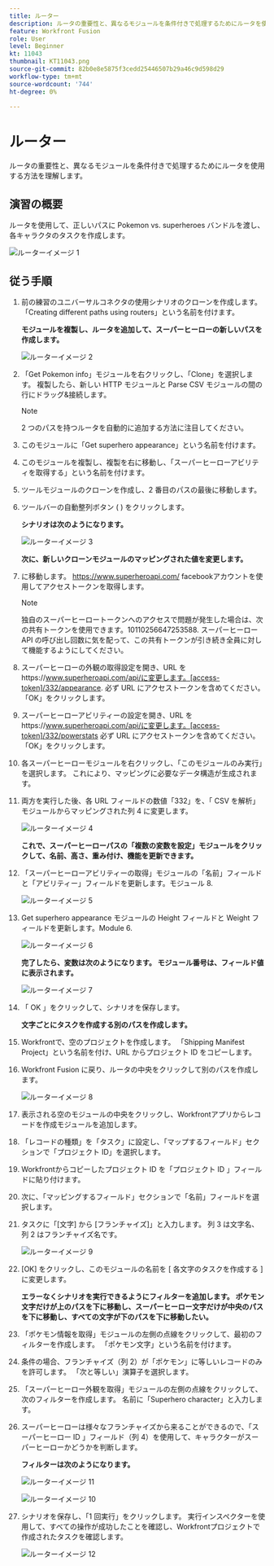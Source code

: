 ```yaml
---
title: ルーター
description: ルータの重要性と、異なるモジュールを条件付きで処理するためにルータを使用する方法を理解します。
feature: Workfront Fusion
role: User
level: Beginner
kt: 11043
thumbnail: KT11043.png
source-git-commit: 82b0e8e5875f3cedd25446507b29a46c9d598d29
workflow-type: tm+mt
source-wordcount: '744'
ht-degree: 0%

---
```



# ルーター

ルータの重要性と、異なるモジュールを条件付きで処理するためにルータを使用する方法を理解します。

## 演習の概要

ルータを使用して、正しいパスに Pokemon vs. superheroes バンドルを渡し、各キャラクタのタスクを作成します。

![ルーターイメージ 1](../12-exercises/assets/routers-walkthrough-1.png)

## 従う手順

1. 前の練習のユニバーサルコネクタの使用シナリオのクローンを作成します。 「Creating different paths using routers」という名前を付けます。

   **モジュールを複製し、ルータを追加して、スーパーヒーローの新しいパスを作成します。**

   ![ルーターイメージ 2](../12-exercises/assets/routers-walkthrough-2.png)

1. 「Get Pokemon info」モジュールを右クリックし、「Clone」を選択します。 複製したら、新しい HTTP モジュールと Parse CSV モジュールの間の行にドラッグ&amp;接続します。

   >[!NOTE]
   >
   > 2 つのパスを持つルータを自動的に追加する方法に注目してください。

1. このモジュールに「Get superhero appearance」という名前を付けます。
1. このモジュールを複製し、複製を右に移動し、「スーパーヒーローアビリティを取得する」という名前を付けます。
1. ツールモジュールのクローンを作成し、2 番目のパスの最後に移動します。
1. ツールバーの自動整列ボタン ( ) をクリックします。

   **シナリオは次のようになります。**

   ![ルーターイメージ 3](../12-exercises/assets/routers-walkthrough-3.png)

   **次に、新しいクローンモジュールのマッピングされた値を変更します。**

1. に移動します。 <https://www.superheroapi.com/> facebookアカウントを使用してアクセストークンを取得します。

   >[!NOTE]
   >
   >独自のスーパーヒーロートークンへのアクセスで問題が発生した場合は、次の共有トークンを使用できます。10110256647253588. スーパーヒーロー API の呼び出し回数に気を配って、この共有トークンが引き続き全員に対して機能するようにしてください。

1. スーパーヒーローの外観の取得設定を開き、URL をhttps://www.superheroapi.com/api/に変更します。[access-token]/332/appearance. 必ず URL にアクセストークンを含めてください。 「OK」をクリックします。
1. スーパーヒーローアビリティーの設定を開き、URL をhttps://www.superheroapi.com/api/に変更します。[access-token]/332/powerstats 必ず URL にアクセストークンを含めてください。 「OK」をクリックします。
1. 各スーパーヒーローモジュールを右クリックし、「このモジュールのみ実行」を選択します。 これにより、マッピングに必要なデータ構造が生成されます。
1. 両方を実行した後、各 URL フィールドの数値「332」を、「 CSV を解析」モジュールからマッピングされた列 4 に変更します。

   ![ルーターイメージ 4](../12-exercises/assets/routers-walkthrough-4.png)

   **これで、スーパーヒーローパスの「複数の変数を設定」モジュールをクリックして、名前、高さ、重み付け、機能を更新できます。**

1. 「スーパーヒーローアビリティーの取得」モジュールの「名前」フィールドと「アビリティー」フィールドを更新します。モジュール 8.

   ![ルーターイメージ 5](../12-exercises/assets/routers-walkthrough-5.png)

1. Get superhero appearance モジュールの Height フィールドと Weight フィールドを更新します。Module 6.

   ![ルーターイメージ 6](../12-exercises/assets/routers-walkthrough-6.png)

   **完了したら、変数は次のようになります。 モジュール番号は、フィールド値に表示されます。**

   ![ルーターイメージ 7](../12-exercises/assets/routers-walkthrough-7.png)

1. 「 OK 」をクリックして、シナリオを保存します。

   **文字ごとにタスクを作成する別のパスを作成します。**

1. Workfrontで、空のプロジェクトを作成します。 「Shipping Manifest Project」という名前を付け、URL からプロジェクト ID をコピーします。
1. Workfront Fusion に戻り、ルータの中央をクリックして別のパスを作成します。

   ![ルーターイメージ 8](../12-exercises/assets/routers-walkthrough-8.png)

1. 表示される空のモジュールの中央をクリックし、Workfrontアプリからレコードを作成モジュールを追加します。
1. 「レコードの種類」を「タスク」に設定し、「マップするフィールド」セクションで「プロジェクト ID」を選択します。
1. Workfrontからコピーしたプロジェクト ID を「プロジェクト ID 」フィールドに貼り付けます。
1. 次に、「マッピングするフィールド」セクションで「名前」フィールドを選択します。
1. タスクに「[文字] から [フランチャイズ]」と入力します。 列 3 は文字名、列 2 はフランチャイズ名です。

   ![ルーターイメージ 9](../12-exercises/assets/routers-walkthrough-9.png)

1. [OK] をクリックし、このモジュールの名前を [ 各文字のタスクを作成する ] に変更します。

   **エラーなくシナリオを実行できるようにフィルターを追加します。 ポケモン文字だけが上のパスを下に移動し、スーパーヒーロー文字だけが中央のパスを下に移動し、すべての文字が下のパスを下に移動したい。**

1. 「ポケモン情報を取得」モジュールの左側の点線をクリックして、最初のフィルターを作成します。 「ポケモン文字」という名前を付けます。
1. 条件の場合、フランチャイズ（列 2）が「ポケモン」に等しいレコードのみを許可します。 「次と等しい」演算子を選択します。
1. 「スーパーヒーロー外観を取得」モジュールの左側の点線をクリックして、次のフィルターを作成します。 名前に「Superhero character」と入力します。
1. スーパーヒーローは様々なフランチャイズから来ることができるので、「スーパーヒーロー ID 」フィールド（列 4）を使用して、キャラクターがスーパーヒーローかどうかを判断します。

   **フィルターは次のようになります。**

   ![ルーターイメージ 11](../12-exercises/assets/routers-walkthrough-11.png)

   ![ルーターイメージ 10](../12-exercises/assets/routers-walkthrough-10.png)

1. シナリオを保存し、「1 回実行」をクリックします。 実行インスペクターを使用して、すべての操作が成功したことを確認し、Workfrontプロジェクトで作成されたタスクを確認します。

   ![ルーターイメージ 12](../12-exercises/assets/routers-walkthrough-12.png)
